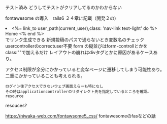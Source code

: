 テスト済み
どうしてテストがクリアしてるのかわからない

fontawesome の導入　rails6 ２４章に記載（開発２の)
<li>
  <%= link_to user_path(current_user),class: 'nav-link text-light' do %>
    <i class="fas fa-home"></i>Home
  <% end %>
</li>
 でリンク生成できる
新規投稿のパスで通らないとき変数名のチェック
usercontrollerのcorrectuser不要
form の縦並びはform-controllとかをclass:""で加えるだけ
レイアウトの崩れはdivタグとかに原因があるケースあり。
    
    
 アクセス制限が余分にかかっていると変なページに遷移してしまう可能性あり。
    二重にかかっていることも考えられる。

    
    ログイン後アクセスできないウェブ画面えらーも特になし
    その時はapplicationcontrollerのリダイレクト先を指定しているところを確認。resource
   resouces?
    
https://niwaka-web.com/fontawsome5_css/
    fontawesomeのfasなどの話
